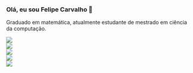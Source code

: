 ### Olá, eu sou Felipe Carvalho 👋
Graduado em matemática, atualmente estudante de mestrado em ciência da computação.

<div>
<a href="https://www.linkedin.com/in/felipe-dos-santos-carvalho-562835199/" targer-"blank_"><img src = "https://img.shields.io/badge/LinkedIn-0077B5?style=for-the-badge&logo=linkedin&logoColor=white" target-"_blank"> 
</a>
</div>

<div>
<a href="https://www.linkedin.com/in/felipe-dos-santos-carvalho-562835199/" targer-"blank_"><img src = "	https://img.shields.io/badge/Medium-12100E?style=for-the-badge&logo=medium&logoColor=white" target-"_blank"> 
</a>
</div>

<div>
<a href="https://www.linkedin.com/in/felipe-dos-santos-carvalho-562835199/" targer-"blank_"><img src = "https://img.shields.io/badge/Python-14354C?style=for-the-badge&logo=python&logoColor=white" target-"_blank"> 
</a>
</div>

<div>
<a href="https://www.linkedin.com/in/felipe-dos-santos-carvalho-562835199/" targer-"blank_"><img src = "	https://img.shields.io/badge/PostgreSQL-316192?style=for-the-badge&logo=postgresql&logoColor=white" target-"_blank"> 
</a>
</div>

<div>
<a href="https://www.linkedin.com/in/felipe-dos-santos-carvalho-562835199/" targer-"blank_"><img src = "	https://img.shields.io/badge/MongoDB-4EA94B?style=for-the-badge&logo=mongodb&logoColor=white
" target-"_blank"> 
</a>
</div>
